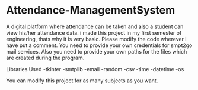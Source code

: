 # Attendance-ManagementSystem
A digital platform where attendance can be taken and also a student can view his/her attendance data.
i made this project in my first semester of engineering, thats why it is very basic.
Please modify the code wherever I have put a comment. You need to provide your own credentials for smpt2go mail services. Also you need to provide your own paths for the files which are created during the program.

Libraries Used
-tkinter
-smtplib
-email
-random
-csv
-time
-datetime
-os

You can modify this project for as many subjects as you want.
